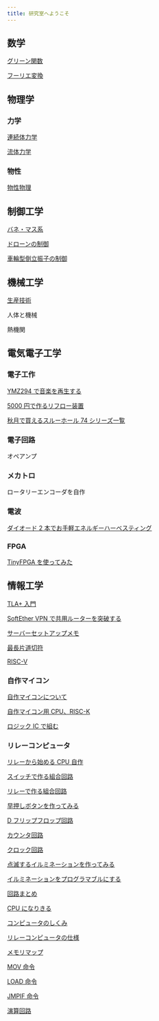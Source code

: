 ```yaml
---
title: 研究室へようこそ
---
```


## 数学

[グリーン関数](./Mathmatics/GreenFunction/)

[フーリエ変換](./Mathmatics/FourierTransform/)

## 物理学

### 力学

[連続体力学](./Physics/ContinuumMechanics/)

[流体力学](./Physics/FluidMechanics/)

### 物性

[物性物理](./Physics/CondensedMatter/)

## 制御工学

[バネ・マス系](./Control/SpringMassSystem/)

[ドローンの制御](./Control/Drone/)

[車輪型倒立振子の制御](./Control/Segway/)

## 機械工学

[生産技術](./Mech/Manufacturing/)

人体と機械

熱機関

## 電気電子工学

### 電子工作

[YMZ294 で音楽を再生する](Electronics/Misc/YMZ294/)

[5000 円で作るリフロー装置](Electronics/Misc/HotplateReflow/)

[秋月で買えるスルーホール 74 シリーズ一覧](Electronics/Misc/LogicIC/)

### 電子回路

オペアンプ

### メカトロ

ロータリーエンコーダを自作

### 電波

[ダイオード 2 本でお手軽エネルギーハーベスティング](Electronics/Radio/RectennaLED/)

<!-- 無線送電を作って遊ぶ -->

<!-- 一級陸上無線技術士を取りました -->

### FPGA

[TinyFPGA を使ってみた](./Electronics/FPGA/TinyFpga/)

<!-- [FPGA で VGA 映像出力](./Electronics/FPGA/FPGAVGA/) -->

<!-- [FPGA で音源 IC を作って鳴らしてみた](./Electronics/FPGASound/) -->

<!-- FPGA で PWM -->

<!-- FPGA でシリアル通信 -->

## 情報工学

[TLA+ 入門](./Computer/Misc/TLA/)

[SoftEther VPN で共用ルーターを突破する](./Computer/Misc/VPN/)

[サーバーセットアップメモ](./Computer/Misc/ServerSetup/)

[最長片道切符](./Computer/Misc/LongestWay/)

[RISC-V](./Computer/Misc/RISC-V/)

### 自作マイコン

[自作マイコンについて](./Computer/Micon/00_About/)

[自作マイコン用 CPU、RISC-K](./Computer/Micon/01_CPU/)

[ロジック IC で組む](./Computer/Micon/02_LogicIC)

<!--
[アセンブラ＆コンパイラ](./Computer/Micon/03_Compile)

[さまざまなプログラムを動かす](./Computer/Micon/04_Programing)

[周辺回路を作る](./Computer/Micon/05_Peripheral)

[ロジック IC で組む](./Computer/Micon/06_LogicIC) -->

### リレーコンピュータ

[リレーから始める CPU 自作](./Computer/RelayComputer/Day1_Introduction/)

[スイッチで作る組合回路](./Computer/RelayComputer/Day2_SwitchLogic/)

[リレーで作る組合回路](./Computer/RelayComputer/Day3_RelayLogic/)

[早押しボタンを作ってみる](./Computer/RelayComputer/Day4_Latch/)

[D フリップフロップ回路](./Computer/RelayComputer/Day5_DFF/)

[カウンタ回路](./Computer/RelayComputer/Day6_Counter/)

[クロック回路](./Computer/RelayComputer/Day7_Clock/)

[点滅するイルミネーションを作ってみる](./Computer/RelayComputer/Day8_Illumination/)

[イルミネーションをプログラマブルにする](./Computer/RelayComputer/Day9_ROM/)

[回路まとめ](./Computer/RelayComputer/Day10_Components/)

[CPU になりきる](./Computer/RelayComputer/Day11_CPU/)

[コンピュータのしくみ](./Computer/RelayComputer/Day12_ComputerSystem/)

[リレーコンピュータの仕様](./Computer/RelayComputer/Day13_RelayCPU/)

[メモリマップ](./Computer/RelayComputer/Day14_MemoryMap/)

[MOV 命令](./Computer/RelayComputer/Day15_MOV/)

[LOAD 命令](./Computer/RelayComputer/Day16_LOAD/)

[JMPIF 命令](./Computer/RelayComputer/Day17_JMPIF/)

[演算回路](./Computer/RelayComputer/Day18_ALU/)

